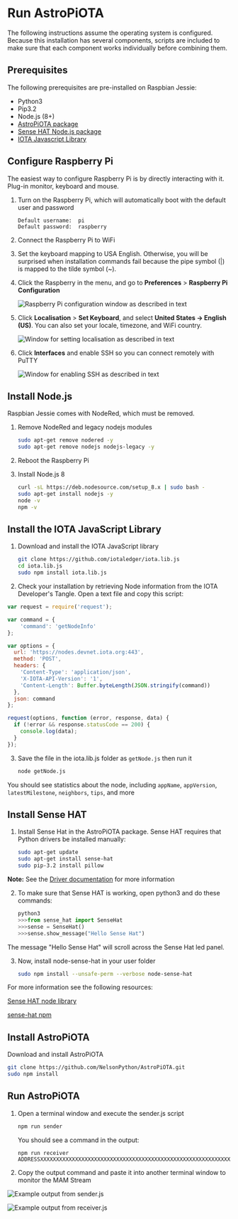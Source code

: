 # Run AstroPiOTA

The following instructions assume the operating system is configured. Because this installation has several components, scripts are included to make sure that each component works individually before combining them.  

## Prerequisites

The following prerequisites are pre-installed on Raspbian Jessie:

- Python3
- Pip3.2
- Node.js (8+)
- [AstroPiOTA package](https://github.com/NelsonPython/AstroPiOTA.git)
- [Sense HAT Node.js package](https://www.npmjs.com/package/node-sense-hat)
- [IOTA Javascript Library](https://github.com/iotaledger/iota.lib.js)


## Configure Raspberry Pi

The easiest way to configure Raspberry Pi is by directly interacting with it. Plug-in monitor, keyboard and mouse.

1. Turn on the Raspberry Pi, which will automatically boot with the default user and password

    ```
    Default username:  pi
    Default password:  raspberry
    ```

2. Connect the Raspberry Pi to WiFi 

3. Set the keyboard mapping to USA English. Otherwise, you will be surprised when installation commands fail because the pipe symbol (|) is mapped to the tilde symbol (~).

4. Click the Raspberry in the menu, and go to **Preferences** > **Raspberry Pi Configuration**  

    ![Raspberry Pi configuration window as described in text](../Localisation.png)

5. Click **Localisation** > **Set Keyboard**, and select **United States -> English (US)**. You can also set your locale, timezone, and WiFi country.  

    ![Window for setting localisation as described in text](../localisation2.png)

6. Click **Interfaces** and enable SSH so you can connect remotely with PuTTY 

    ![Window for enabling SSH as described in text](../SSH.png)

## Install Node.js

Raspbian Jessie comes with NodeRed, which must be removed.

1. Remove NodeRed and legacy nodejs modules

    ```bash
    sudo apt-get remove nodered -y
    sudo apt-get remove nodejs nodejs-legacy -y
    ```

2. Reboot the Raspberry Pi

3. Install Node.js 8

    ```bash
    curl -sL https://deb.nodesource.com/setup_8.x | sudo bash -
    sudo apt-get install nodejs -y
    node -v
    npm -v
    ```

## Install the IOTA JavaScript Library

1. Download and install the IOTA JavaScript library

    ```bash
    git clone https://github.com/iotaledger/iota.lib.js
    cd iota.lib.js
    sudo npm install iota.lib.js
    ```

2. Check your installation by retrieving Node information from the IOTA Developer's Tangle.  Open a text file and copy this script:

  ```javascript
  var request = require('request');

  var command = {
      'command': 'getNodeInfo'
  };

  var options = {
    url: 'https://nodes.devnet.iota.org:443',
    method: 'POST',
    headers: {
      'Content-Type': 'application/json',
      'X-IOTA-API-Version': '1',
      'Content-Length': Buffer.byteLength(JSON.stringify(command))
    },
    json: command
  };

  request(options, function (error, response, data) {
    if (!error && response.statusCode == 200) {
      console.log(data);
    }
  });
  ```

3. Save the file in the iota.lib.js folder as `getNode.js` then run it

    ```bash
    node getNode.js
    ```

You should see statistics about the node, including `appName`, `appVersion`, `latestMilestone`, `neighbors`, `tips`, and more

## Install Sense HAT

1. Install Sense Hat in the AstroPiOTA package. Sense HAT requires that Python drivers be installed manually:

    ```bash
    sudo apt-get update
    sudo apt-get install sense-hat
    sudo pip-3.2 install pillow
    ```

**Note:** See the [Driver documentation](https://pythonhosted.org/sense-hat/) for more information

2. To make sure that Sense HAT is working, open python3 and do these commands:

    ```python
    python3
    >>>from sense_hat import SenseHat
    >>>sense = SenseHat()
    >>>sense.show_message("Hello Sense Hat")
    ```

The message "Hello Sense Hat" will scroll across the Sense Hat led panel.

3. Now, install node-sense-hat in your user folder

    ```bash
    sudo npm install --unsafe-perm --verbose node-sense-hat
    ```

For more information see the following resources:

[Sense HAT node library](https://github.com/balena-io-playground/node-sense-hat)

[sense-hat npm](https://www.npmjs.com/package/sense-hat)


## Install AstroPiOTA

Download and install AstroPiOTA

```bash
git clone https://github.com/NelsonPython/AstroPiOTA.git
sudo npm install
```

## Run AstroPiOTA

1. Open a terminal window and execute the sender.js script

    ```bash
    npm run sender
    ```

    You should see a command in the output:

    ```
    npm run receiver ADDRESSXXXXXXXXXXXXXXXXXXXXXXXXXXXXXXXXXXXXXXXXXXXXXXXXXXXXXXXXXXXXXXXXXXXXXXXXXX
    ``` 

2. Copy the output command and paste it into another terminal window to monitor the MAM Stream

![Example output from sender.js](../AstroPiOTASender.png)

![Example output from receiver.js](../AstroPiOTAReceiver.png)
